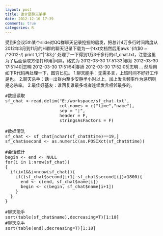 ```yaml
---
layout: post
title: 谁才是聊天杀手
date: 2012-12-10 17:39
comments: true
categories: R
---
```

受到R会议5th某个slide对QQ群聊天记录挖掘的启发，把总计4万多行时间跨度从2012年3月到11月的Hi群的聊天记录下载为一个txt文档然后用awk '{if($0 ~ /^2012-/) print $1,$2"|"$3;}' 处理了一下得到1万3千多行的sf_chat.txt，注意这里为了后面读取方便打印用|间隔，格式为
2012-03-30 17:51:33|春娇
2012-03-30 17:51:40|志明
2012-03-30 17:51:54|春娇
2012-03-30 17:52:05|志明
…
然后用如下R代码再处理一下，图穷匕见。
1.聊天能手：无需多言，上班时间不好好工作是也。
2.聊天杀手：话一出群内至少安静半小时以上，加上发言频率作为惩罚则是必杀率。
2.最佳好基友：谁回复谁最多或者连续发言相邻最多的。

<pre class="brush: actionscript3; gutter: true">#数据读取
sf_chat &lt;-read.delim(&quot;E:/workspace/sf_chat.txt&quot;,
                     col.names = c(&quot;time&quot;,&quot;name&quot;),
                     sep = &quot;|&quot;,
                     header = F,
                     stringsAsFactors = F)

#数据清洗
sf_chat &lt;- sf_chat[nchar(sf_chat$time)==19,]
sf_chat$second &lt;- as.numeric(as.POSIXct(sf_chat$time))

#会话统计
begin &lt;- end &lt;- NULL
for(i in 1:nrow(sf_chat))
{
  if(i&gt;1&amp;&amp;i&lt;nrow(sf_chat)){
    if((sf_chat$second[i+1]-sf_chat$second[i])&gt;1800){
      end &lt;- c(end, sf_chat$name[i])
      begin &lt;- c(begin, sf_chat$name[i+1])
    }
  }
}

#聊天能手
sort(table(sf_chat$name),decreasing=T)[1:10]
#聊天杀手
sort(table(end),decreasing=T)[1:10]</pre>
